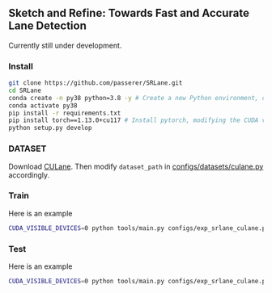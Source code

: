## Sketch and Refine: Towards Fast and Accurate Lane Detection
Currently still under development.
### Install
```bash
git clone https://github.com/passerer/SRLane.git
cd SRLane
conda create -n py38 python=3.8 -y # Create a new Python environment, optional.
conda activate py38 
pip install -r requirements.txt
pip install torch==1.13.0+cu117 # Install pytorch, modifying the CUDA version accordingly.
python setup.py develop
```
### DATASET
Download [CULane](https://xingangpan.github.io/projects/CULane.html). Then modify `dataset_path` in [configs/datasets/culane.py](configs/datasets/culane.py) accordingly.
### Train
Here is an example
```bash
CUDA_VISIBLE_DEVICES=0 python tools/main.py configs/exp_srlane_culane.py
```
### Test
Here is an example

```bash
CUDA_VISIBLE_DEVICES=0 python tools/main.py configs/exp_srlane_culane.py --load_from checkpoint/baseline.pth --validate
```